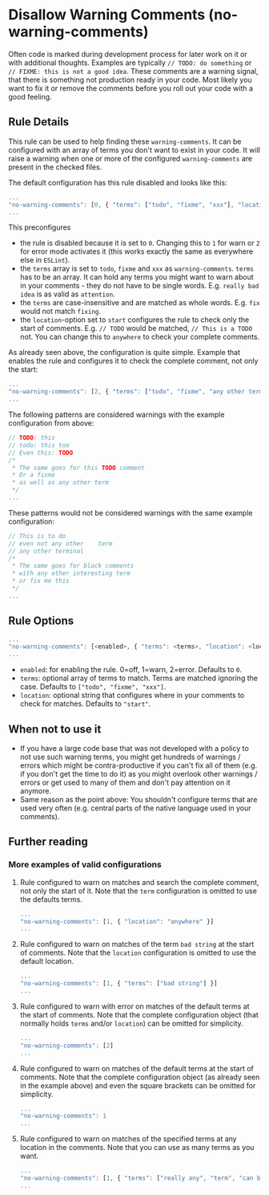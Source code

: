 # Disallow Warning Comments (no-warning-comments)

Often code is marked during development process for later work on it or with additional thoughts. Examples are typically `// TODO: do something` or `// FIXME: this is not a good idea`. These comments are a warning signal, that there is something not production ready in your code. Most likely you want to fix it or remove the comments before you roll out your code with a good feeling.

## Rule Details

This rule can be used to help finding these `warning-comments`. It can be configured with an array of terms you don't want to exist in your code. It will raise a warning when one or more of the configured `warning-comments` are present in the checked files.

The default configuration has this rule disabled and looks like this:

```js
...
"no-warning-comments": [0, { "terms": ["todo", "fixme", "xxx"], "location": "start" }]
...
```

This preconfigures

* the rule is disabled because it is set to `0`. Changing this to `1` for warn or `2` for error mode activates it (this works exactly the same as everywhere else in `ESLint`).
* the `terms` array is set to `todo`, `fixme` and `xxx` as `warning-comments`. `terms` has to be an array. It can hold any terms you might want to warn about in your comments - they do not have to be single words. E.g. `really bad idea` is as valid as `attention`.
* the `terms` are case-insensitive and are matched as whole words. E.g. `fix` would not match `fixing`.
* the `location`-option set to `start` configures the rule to check only the start of comments. E.g. `// TODO` would be matched, `// This is a TODO` not. You can change this to `anywhere` to check your complete comments.

As already seen above, the configuration is quite simple. Example that enables the rule and configures it to check the complete comment, not only the start:

```js
...
"no-warning-comments": [2, { "terms": ["todo", "fixme", "any other term"], "location": "anywhere" }]
...
```

The following patterns are considered warnings with the example configuration from above:

```js
// TODO: this
// todo: this too
// Even this: TODO
/*
 * The same goes for this TODO comment
 * Or a fixme
 * as well as any other term
 */
...
```

These patterns would not be considered warnings with the same example configuration:

```js
// This is to do
// even not any other    term
// any other terminal
/*
 * The same goes for block comments
 * with any other interesting term
 * or fix me this
 */
...
```

## Rule Options

```js
...
"no-warning-comments": [<enabled>, { "terms": <terms>, "location": <location> }]
...
```

* `enabled`: for enabling the rule. 0=off, 1=warn, 2=error. Defaults to `0`.
* `terms`: optional array of terms to match. Terms are matched ignoring the case. Defaults to `["todo", "fixme", "xxx"]`.
* `location`: optional string that configures where in your comments to check for matches. Defaults to `"start"`.

## When not to use it

* If you have a large code base that was not developed with a policy to not use such warning terms, you might get hundreds of warnings / errors which might be contra-productive if you can't fix all of them (e.g. if you don't get the time to do it) as you might overlook other warnings / errors or get used to many of them and don't pay attention on it anymore.
* Same reason as the point above: You shouldn't configure terms that are used very often (e.g. central parts of the native language used in your comments).

## Further reading

### More examples of valid configurations

1. Rule configured to warn on matches and search the complete comment, not only the start of it. Note that the `term` configuration is omitted to use the defaults terms.

   ```js
   ...
   "no-warning-comments": [1, { "location": "anywhere" }]
   ...
   ```

2. Rule configured to warn on matches of the term `bad string` at the start of comments. Note that the `location` configuration is omitted to use the default location.

   ```js
   ...
   "no-warning-comments": [1, { "terms": ["bad string"] }]
   ...
   ```

3. Rule configured to warn with error on matches of the default terms at the start of comments. Note that the complete configuration object (that normally holds `terms` and/or `location`) can be omitted for simplicity.

   ```js
   ...
   "no-warning-comments": [2]
   ...
   ```

4. Rule configured to warn on matches of the default terms at the start of comments. Note that the complete configuration object (as already seen in the example above) and even the square brackets can be omitted for simplicity.

   ```js
   ...
   "no-warning-comments": 1
   ...
   ```

5. Rule configured to warn on matches of the specified terms at any location in the comments. Note that you can use as many terms as you want.

   ```js
   ...
   "no-warning-comments": [1, { "terms": ["really any", "term", "can be matched"], "location": "anywhere" }]
   ...
   ```
